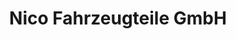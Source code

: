 ---
title: "Nico Fahrzeugteile GmbH"
url: /grossweitzschen/nico-fahrzeugteile-gmbh/
shop: Großhandel
---